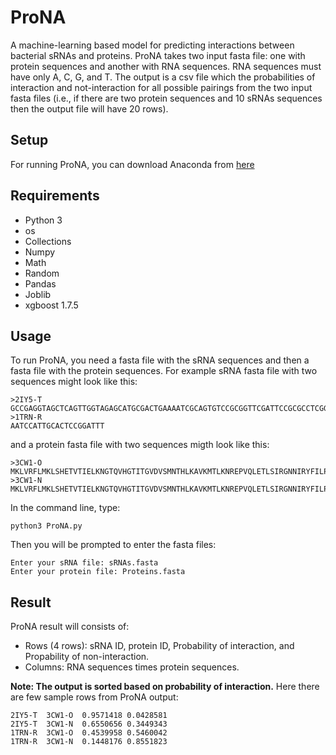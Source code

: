 # ProNA
A machine-learning based model for predicting interactions between bacterial sRNAs and proteins. ProNA takes two input fasta file: one with protein sequences and another with RNA sequences. RNA sequences must have only A, C, G, and T. The output is a csv file which the probabilities of interaction and not-interaction for all possible pairings from the two input fasta files (i.e., if there are two protein sequences and 10 sRNAs sequences then the output file will have 20 rows).
## Setup
For running ProNA, you can download Anaconda from  [here](https://www.anaconda.com/download/)
## Requirements
* Python 3
* os
* Collections
* Numpy
* Math
* Random
* Pandas
* Joblib
* xgboost 1.7.5
## Usage
To run ProNA, you need a fasta file  with the sRNA sequences and then a fasta file with the protein sequences. For example sRNA fasta file with two sequences might look like this:
```
>2IY5-T
GCCGAGGTAGCTCAGTTGGTAGAGCATGCGACTGAAAATCGCAGTGTCCGCGGTTCGATTCCGCGCCTCGGCACCA
>1TRN-R
AATCCATTGCACTCCGGATTT
```
and a protein fasta file with two sequences migth look like this:
```
>3CW1-O
MKLVRFLMKLSHETVTIELKNGTQVHGTITGVDVSMNTHLKAVKMTLKNREPVQLETLSIRGNNIRYFILPDSLPLDTLLVDVEPKVKSKKREAVAGRGRGRGRGRGRGRGRGRGGPRR
>3CW1-N
MKLVRFLMKLSHETVTIELKNGTQVHGTITGVDVSMNTHLKAVKMTLKNREPVQLETLSIRGNNIRYFILPDSLPLDTLLVDVEPKVKSKKREAVAGRGRGRGRGRGRGRGRGRGGPRR
```
In the command line, type:
```
python3 ProNA.py
```
Then you will be prompted to enter the fasta files:
```
Enter your sRNA file: sRNAs.fasta
Enter your protein file: Proteins.fasta
```
## Result
ProNA result will consists of:
* Rows (4 rows): sRNA ID, protein ID, Probability of interaction, and Propability of non-interaction. 
* Columns: RNA sequences times protein sequences.

**Note: The output is sorted based on probability of interaction.**
Here there are few sample rows from ProNA output:
```
2IY5-T  3CW1-O  0.9571418 0.0428581
2IY5-T  3CW1-N  0.6550656 0.3449343
1TRN-R  3CW1-O  0.4539958 0.5460042
1TRN-R  3CW1-N  0.1448176 0.8551823
```







